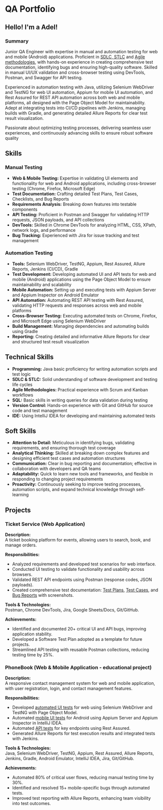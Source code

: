 # QA Portfolio

## Hello! I'm a Adel!

### Summary
Junior QA Engineer with expertise in manual and automation testing for web and mobile (Android) applications. Proficient in [SDLC, STLC](https://github.com/AdelOrobets/portfolio/blob/main/SDLC_and_STLC.md)
and [Agile methodologies](https://github.com/AdelOrobets/portfolio/blob/main/Agile%20Methodologies%20(Scrum%20%26%20Kanban).md), with hands-on experience in creating comprehensive test documentation, identifying bugs and ensuring high-quality 
software. Skilled in manual UI/UX validation and cross-browser testing using DevTools, Postman, and Swagger for API testing. 

Experienced in automation testing with Java, utilizing Selenium WebDriver and TestNG for web 
UI automation, Appium for mobile UI automation, and Rest Assured for REST API automation across 
both web and mobile platforms, all designed with the Page Object Model for maintainability. 
Adept at integrating tests into CI/CD pipelines with Jenkins, managing builds with Gradle, and 
generating detailed Allure Reports for clear test result visualization. 

Passionate about 
optimizing testing processes, delivering seamless user experiences, and continuously advancing skills 
to ensure robust software quality

## Skills

### Manual Testing

- **Web & Mobile Testing:** Expertise in validating UI elements and functionality for web and Android applications, including cross-browser testing (Chrome, Firefox, Microsoft Edge)
- **Test Documentation:** Crafting detailed Test Plans, Test Cases, Checklists, and Bug Reports
- **Requirements Analysis:** Breaking down features into testable components 
- **API Testing:** Proficient in Postman and Swagger for validating HTTP requests, JSON payloads, and API collections
- **DevTools:** Skilled in Chrome DevTools for analyzing HTML, CSS, XPath, network logs, and performance 
- **Bug Tracking:** Experienced with Jira for issue tracking and test management


### Automation Testing

- **Tools:** Selenium WebDriver, TestNG, Appium, Rest Assured, Allure Reports, Jenkins (CI/CD), Gradle
- **Test Development:** Developing automated UI and API tests for web and mobile (Android) applications using the Page Object Model to ensure maintainability and scalability
- **Mobile Automation:** Setting up and executing tests with Appium Server and Appium Inspector on Android Emulator
- **API Automation:** Automating REST API testing with Rest Assured, validating HTTP requests and responses across web and mobile platforms 
- **Cross-Browser Testing:** Executing automated tests on Chrome, Firefox, and Microsoft Edge using Selenium WebDriver 
- **Build Management:** Managing dependencies and automating builds using Gradle 
- **Reporting:** Creating detailed and informative Allure Reports for clear and structured test result visualization 


## Technical Skills

- **Programming:** Java basic proficiency for writing automation scripts and test logic
- **SDLC & STLC:** Solid understanding of software development and testing life cycles 
- **Agile Methodologies:** Practical experience with Scrum and Kanban workflows
- **SQL:** Basic skills in writing queries for data validation during testing
- **Version Control:** Hands-on experience with Git and GitHub for source code and test management
- **IDE:** Using IntelliJ IDEA for developing and maintaining automated tests 


## Soft Skills

- **Attention to Detail:** Meticulous in identifying bugs, validating requirements, and ensuring thorough test coverage
- **Analytical Thinking:** Skilled at breaking down complex features and designing efficient test cases and automation structures 
- **Communication:** Clear in bug reporting and documentation; effective in collaboration with developers and QA teams
- **Adaptability:** Quick to learn new tools and frameworks, and flexible in responding to changing project requirements 
- **Proactivity:** Continuously seeking to improve testing processes, automation scripts, and expand technical knowledge through self-learning

## Projects


### Ticket Service (Web Application)

**Description:**  
A ticket booking platform for events, allowing users to search, book, and manage orders.


**Responsibilities:**

- Analyzed requirements and developed test scenarios for web interface.
- Conducted UI testing to validate functionality and usability across browsers. 
- Validated REST API endpoints using Postman (response codes, JSON payloads).  
- Created comprehensive test documentation: [Test Plans](https://docs.google.com/spreadsheets/d/1K7KlIUXoN2IewV5-ABJuDsxgoe0CfIZk/edit?usp=sharing&ouid=102737440051246418544&rtpof=true&sd=true),
[Test Cases](https://docs.google.com/spreadsheets/d/1tRmffFVwMkwzR69gfZ2MNPRu9wdIMGta/edit?usp=drive_link&ouid=102737440051246418544&rtpof=true&sd=true), and [Bug Reports](https://docs.google.com/spreadsheets/d/180f4rPPsLncp5BGl_LVr1teRN3xltC2Z/edit?usp=sharing&ouid=102737440051246418544&rtpof=true&sd=true) with screenshots.


**Tools & Technologies:**  
Postman, Chrome DevTools, Jira, Google Sheets/Docs, Git/GitHub.


**Achievements:**

- Identified and documented 20+ critical UI and API bugs, improving application stability.  
- Developed a Software Test Plan adopted as a template for future projects.  
- Streamlined API testing with reusable Postman collections, reducing testing time by 25%.


### PhoneBook (Web & Mobile Application - educational project)

**Description:**  
A responsive contact management system for web and mobile application, with user registration, login, and contact management features.


**Responsibilities:**

- Developed [automated UI tests](https://github.com/AdelOrobets/PhoneBook_v1/tree/master/src/test/java/ui_tests) for web using Selenium WebDriver and TestNG with Page Object Model.  
- Automated [mobile UI tests](https://github.com/AdelOrobets/PhoneBook_v1_Mobile/tree/main/src/test/java/ui_mobile_tests) for Android using Appium Server and Appium Inspector in IntelliJ IDEA.  
- Automated [API tests](https://github.com/AdelOrobets/PhoneBook_v1/tree/master/src/test/java/api_tests) for key endpoints using Rest Assured.  
- Generated Allure Reports for test execution results and integrated tests with Jenkins.


**Tools & Technologies:**  
Java, Selenium WebDriver, TestNG, Appium, Rest Assured, Allure Reports, Jenkins, Gradle, Android Emulator, IntelliJ IDEA, Jira, Git/GitHub.


**Achievements:**

- Automated 80% of critical user flows, reducing manual testing time by 30%.  
- Identified and resolved 15+ mobile-specific bugs through automated tests.  
- Improved test reporting with Allure Reports, enhancing team visibility into test outcomes.

